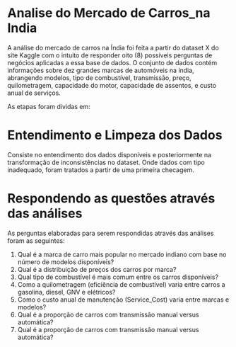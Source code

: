 # Analise do Mercado de Carros_na India

A análise do mercado de carros na Índia foi feita a partir do dataset X do site Kaggle com o intuito de responder oito (8) possíveis perguntas de negócios aplicadas a essa base de dados. O conjunto de dados contém informações sobre dez grandes marcas de automóveis na índia, abrangendo modelos, tipo de combustível, transmissão, preço, quilometragem, capacidade do motor, capacidade de assentos, e custo anual de serviços. 

As etapas foram dividas em: 
 
 # Entendimento e Limpeza dos Dados
 Consiste no entendimento dos dados disponíveis e posteriormente na transformação de inconsistências no dataset. Onde dados com tipo inadequado, foram tratados a partir de uma primeira checagem. 

 # Respondendo as questões através das análises
 
As perguntas elaboradas para serem respondidas através das análises foram as seguintes: 

 1) Qual é a marca de carro mais popular no mercado indiano com base no número de modelos disponíveis?
 2) Qual é a distribuição de preços dos carros por marca?
 3) Qual tipo de combustível é mais comum entre os carros disponíveis?
 4) Como a quilometragem (eficiência de combustível) varia entre carros a gasolina, diesel, GNV e elétricos?
 5) Como o custo anual de manutenção (Service_Cost) varia entre marcas e modelos?
 6) Qual é a proporção de carros com transmissão manual versus automática?
 7) Qual é a proporção de carros com transmissão manual versus automática?
